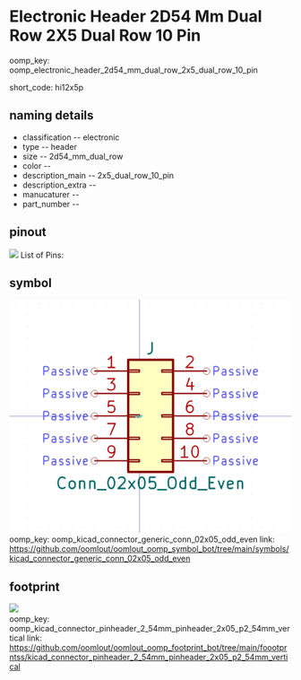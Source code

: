 # Electronic Header 2D54 Mm Dual Row 2X5 Dual Row 10 Pin
oomp_key: oomp_electronic_header_2d54_mm_dual_row_2x5_dual_row_10_pin  

short_code: hi12x5p
## naming details
* classification -- electronic
* type -- header
* size -- 2d54_mm_dual_row
* color -- 
* description_main -- 2x5_dual_row_10_pin
* description_extra -- 
* manucaturer -- 
* part_number -- 
## pinout
![](working_pinout_600.png)
List of Pins:

## symbol

![](symbol/0/working/working_600.png)  
oomp_key: oomp_kicad_connector_generic_conn_02x05_odd_even
link: https://github.com/oomlout/oomlout_oomp_symbol_bot/tree/main/symbols/kicad_connector_generic_conn_02x05_odd_even


## footprint

![](footprint/0/working/working_600.png)  
oomp_key: oomp_kicad_connector_pinheader_2_54mm_pinheader_2x05_p2_54mm_vertical
link: https://github.com/oomlout/oomlout_oomp_footprint_bot/tree/main/foootprntss/kicad_connector_pinheader_2_54mm_pinheader_2x05_p2_54mm_vertical

